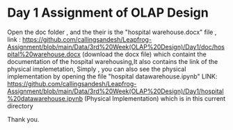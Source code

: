 # Day 1 Assignment of OLAP Design
Open the doc folder , and the their is the "hospital warehouse.docx" file , link : https://github.com/callingsandesh/Leapfrog-Assignment/blob/main/Data/3rd%20Week(OLAP%20Design)/Day1/doc/hospital%20warehouse.docx (download the docx file) which containt the documentation of the hospital warehousing,It also contains the link of the physical implemetation, Simply , 
you can also see the physical implementation by opening the file "hospital datawarehouse.ipynb" LINK: https://github.com/callingsandesh/Leapfrog-Assignment/blob/main/Data/3rd%20Week(OLAP%20Design)/Day1/hospital%20datawarehouse.ipynb (Physical Implementation) which is in this current directory

Thank you.

